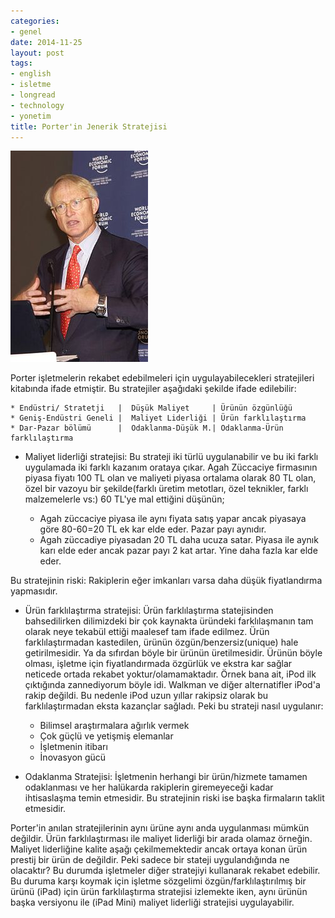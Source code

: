 ```yaml
---
categories:
- genel
date: 2014-11-25
layout: post
tags:
- english
- isletme
- longread
- technology
- yonetim
title: Porter'in Jenerik Stratejisi
---
```


[![Porter](/images/220px-Michael_Porter.jpg)](http://tr.wikipedia.org/wiki/Michael_Porter)

Porter işletmelerin rekabet edebilmeleri için uygulayabilecekleri stratejileri kitabında ifade etmiştir. Bu stratejiler aşağıdaki şekilde ifade edilebilir:

```
* Endüstri/ Stratetji   |  Düşük Maliyet     | Ürünün özgünlüğü  
* Geniş-Endüstri Geneli |  Maliyet Liderliği | Ürün farklılaştırma
* Dar-Pazar bölümü      |  Odaklanma-Düşük M.| Odaklanma-Ürün farklılaştırma
```

- Maliyet liderliği stratejisi: Bu strateji iki türlü uygulanabilir ve bu iki farklı uygulamada iki farklı kazanım orataya çıkar. Agah Züccaciye firmasının piyasa fiyatı 100 TL olan ve maliyeti piyasa ortalama olarak 80 TL olan, özel bir vazoyu bir şekilde(farklı üretim metotları, özel teknikler, farklı malzemelerle vs:) 60 TL'ye mal ettiğini düşünün;
    
    - Agah züccaciye piyasa ile aynı fiyata satış yapar ancak piyasaya göre 80-60=20 TL ek kar elde eder. Pazar payı aynıdır.
    - Agah züccadiye piyasadan 20 TL daha ucuza satar. Piyasa ile aynık karı elde eder ancak pazar payı 2 kat artar. Yine daha fazla kar elde eder.

Bu stratejinin riski: Rakiplerin eğer imkanları varsa daha düşük fiyatlandırma yapmasıdır.

- Ürün farklılaştırma stratejisi: Ürün farklılaştırma statejisinden bahsedilirken dilimizdeki bir çok kaynakta üründeki farklılaşmanın tam olarak neye tekabül ettiği maalesef tam ifade edilmez. Ürün farklılaştırmadan kastedilen, ürünün özgün/benzersiz(unique) hale getirilmesidir. Ya da sıfırdan böyle bir ürünün üretilmesidir. Ürünün böyle olması, işletme için fiyatlandırmada özgürlük ve ekstra kar sağlar neticede ortada rekabet yoktur/olamamaktadır. Örnek bana ait, iPod ilk çıktığında zannediyorum böyle idi. Walkman ve diğer alternatifler iPod'a rakip değildi. Bu nedenle iPod uzun yıllar rakipsiz olarak bu farklılaştırmadan eksta kazançlar sağladı. Peki bu strateji nasıl uygulanır:
    
    - Bilimsel araştırmalara ağırlık vermek
    - Çok güçlü ve yetişmiş elemanlar
    - İşletmenin itibarı
    - İnovasyon gücü
- Odaklanma Stratejisi: İşletmenin herhangi bir ürün/hizmete tamamen odaklanması ve her halükarda rakiplerin giremeyeceği kadar ihtisaslaşma temin etmesidir. Bu stratejinin riski ise başka firmaların taklit etmesidir.
    

Porter'in anılan stratejilerinin aynı ürüne aynı anda uygulanması mümkün değildir. Ürün farklılaştırması ile maliyet liderliği bir arada olamaz örneğin. Maliyet liderliğine kalite aşağı çekilmemektedir ancak ortaya konan ürün prestij bir ürün de değildir. Peki sadece bir stateji uygulandığında ne olacaktır? Bu durumda işletmeler diğer stratejiyi kullanarak rekabet edebilir. Bu duruma karşı koymak için işletme sözgelimi özgün/farklılaştırılmış bir ürünü (iPad) için ürün farklılaştırma stratejisi izlemekte iken, aynı ürünün başka versiyonu ile (iPad Mini) maliyet liderliği stratejisi uygulayabilir.
